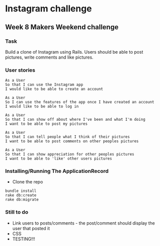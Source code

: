 # Instagram challenge

## Week 8 Makers Weekend challenge

### Task

Build a clone of Instagram using Rails. Users should be able to post pictures, write comments and like pictures.

### User stories

```
As a User
So that I can use the Instagram app
I would like to be able to create an account

As a User
So I can use the features of the app once I have created an account
I would like to be able to log in

As a User
So that I can show off about where I've been and what I'm doing
I want to be able to post my pictures

As a User
So that I can tell people what I think of their pictures
I want to be able to post comments on other peoples pictures

As a User
So that I can show appreciation for other peoples pictures
I want to be able to 'like' other users pictures
```
### Installing/Running The ApplicationRecord

 - Clone the repo
```
bundle install
rake db:create
rake db:migrate
```

### Still to do
- Link users to posts/comments - the post/comment should display the user that posted it
- CSS
- TESTING!!!
